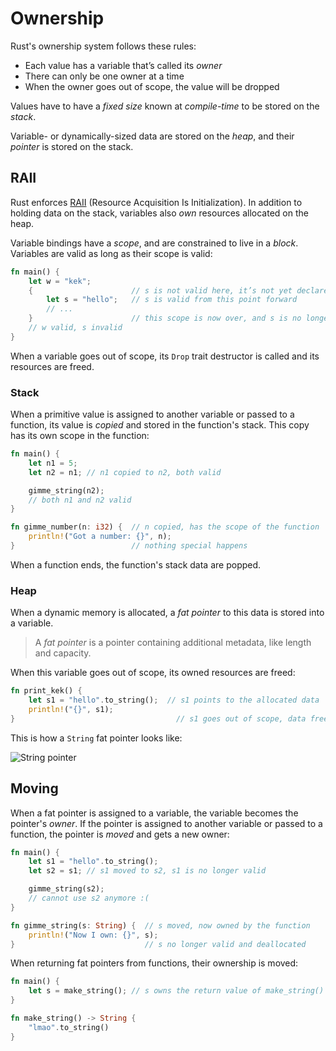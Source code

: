 # Ownership

Rust's ownership system follows these rules:

- Each value has a variable that’s called its _owner_
- There can only be one owner at a time
- When the owner goes out of scope, the value will be dropped

Values have to have a _fixed size_ known at _compile-time_ to be stored on the 
_stack_.

Variable- or dynamically-sized data are stored on the _heap_, and their
_pointer_ is stored on the stack.

## RAII

Rust enforces [RAII](https://en.wikipedia.org/wiki/Resource_Acquisition_Is_Initialization)
(Resource Acquisition Is Initialization). In addition to holding data on the
stack, variables also _own_ resources allocated on the heap.

Variable bindings have a _scope_, and are constrained to live in a _block_.
Variables are valid as long as their scope is valid:

```rust
fn main() {
    let w = "kek";
    {                      // s is not valid here, it’s not yet declared
        let s = "hello";   // s is valid from this point forward
        // ...
    }                      // this scope is now over, and s is no longer valid
    // w valid, s invalid
}
```

When a variable goes out of scope, its `Drop` trait destructor is called and its
resources are freed.

### Stack

When a primitive value is assigned to another variable or passed to a function,
its value is _copied_ and stored in the function's stack. This copy has its own
scope in the function:

```rust
fn main() {
    let n1 = 5;
    let n2 = n1; // n1 copied to n2, both valid

    gimme_string(n2);
    // both n1 and n2 valid
}

fn gimme_number(n: i32) {  // n copied, has the scope of the function
    println!("Got a number: {}", n);
}                          // nothing special happens
```

When a function ends, the function's stack data are popped.

### Heap

When a dynamic memory is allocated, a _fat pointer_ to this data is stored into
a variable.

> A _fat pointer_ is a pointer containing additional metadata, like length
> and capacity.

When this variable goes out of scope, its owned resources are freed:

```rust
fn print_kek() {
    let s1 = "hello".to_string();  // s1 points to the allocated data
    println!("{}", s1);
}                                    // s1 goes out of scope, data freed
```

This is how a `String` fat pointer looks like:

![String pointer](assets/string_ptr.svg)

## Moving

When a fat pointer is assigned to a variable, the variable becomes the pointer's
_owner_. If the pointer is assigned to another variable or passed to a function,
the pointer is _moved_ and gets a new owner:

```rust
fn main() {
    let s1 = "hello".to_string();
    let s2 = s1; // s1 moved to s2, s1 is no longer valid

    gimme_string(s2);
    // cannot use s2 anymore :(
}

fn gimme_string(s: String) {  // s moved, now owned by the function
    println!("Now I own: {}", s);
}                             // s no longer valid and deallocated
```

When returning fat pointers from functions, their ownership is moved:

```rust
fn main() {
    let s = make_string(); // s owns the return value of make_string()
}

fn make_string() -> String {
    "lmao".to_string()
}
```

